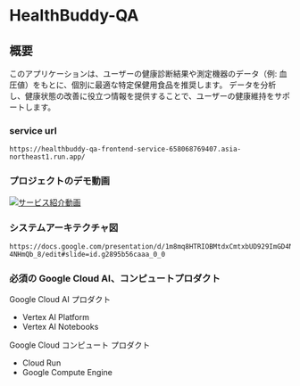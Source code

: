 # HealthBuddy-QA

## 概要

このアプリケーションは、ユーザーの健康診断結果や測定機器のデータ（例: 血圧値）をもとに、個別に最適な特定保健用食品を推奨します。
データを分析し、健康状態の改善に役立つ情報を提供することで、ユーザーの健康維持をサポートします。

### service url
```
https://healthbuddy-qa-frontend-service-658068769407.asia-northeast1.run.app/
```

### プロジェクトのデモ動画
[![サービス紹介動画](https://github.com/user-attachments/assets/2c816ee8-7789-408e-bc69-a5eeeed448f3)](https://youtu.be/y0cxFgFTzU4)

### システムアーキテクチャ図
```
https://docs.google.com/presentation/d/1m8mq8HTRIOBMtdxCmtxbUD929ImGD4Ng5E-4NHmQb_8/edit#slide=id.g2895b56caaa_0_0
```

### 必須の Google Cloud AI、コンピュートプロダクト

Google Cloud AI プロダクト
 - Vertex AI Platform
 - Vertex AI Notebooks

Google Cloud コンピュート プロダクト
 - Cloud Run
 - Google Compute Engine 
